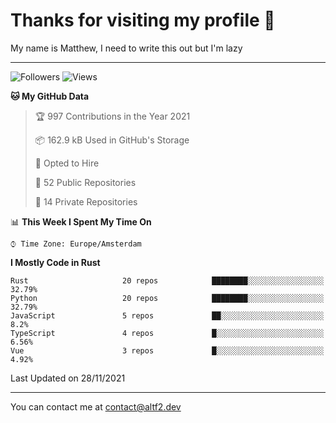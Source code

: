 # Thanks for visiting my profile 👋
My name is Matthew, I need to write this out but I'm lazy

---
![Followers](https://img.shields.io/github/followers/AltF02?style=social)
![Views](https://komarev.com/ghpvc/?username=DankDumpster&style=flat-square&color=green)
<!--START_SECTION:waka-->
**🐱 My GitHub Data** 

> 🏆 997 Contributions in the Year 2021
 > 
> 📦 162.9 kB Used in GitHub's Storage 
 > 
> 💼 Opted to Hire
 > 
> 📜 52 Public Repositories 
 > 
> 🔑 14 Private Repositories  
 > 
📊 **This Week I Spent My Time On** 

```text
⌚︎ Time Zone: Europe/Amsterdam

```

**I Mostly Code in Rust** 

```text
Rust                     20 repos            ████████░░░░░░░░░░░░░░░░░   32.79% 
Python                   20 repos            ████████░░░░░░░░░░░░░░░░░   32.79% 
JavaScript               5 repos             ██░░░░░░░░░░░░░░░░░░░░░░░   8.2% 
TypeScript               4 repos             █░░░░░░░░░░░░░░░░░░░░░░░░   6.56% 
Vue                      3 repos             █░░░░░░░░░░░░░░░░░░░░░░░░   4.92%

```



 Last Updated on 28/11/2021
<!--END_SECTION:waka-->
-------

You can contact me at contact@altf2.dev
